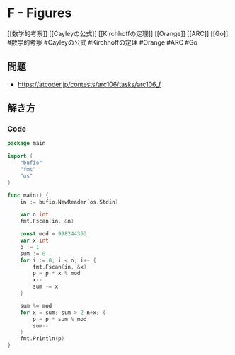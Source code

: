 # F - Figures
[[数学的考察]] [[Cayleyの公式]] [[Kirchhoffの定理]] [[Orange]] [[ARC]] [[Go]]
#数学的考察 #Cayleyの公式 #Kirchhoffの定理 #Orange #ARC #Go 

## 問題
- https://atcoder.jp/contests/arc106/tasks/arc106_f

## 解き方
### Code
```go
package main

import (
	"bufio"
	"fmt"
	"os"
)

func main() {
	in := bufio.NewReader(os.Stdin)

	var n int
	fmt.Fscan(in, &n)

	const mod = 998244353
	var x int
	p := 1
	sum := 0
	for i := 0; i < n; i++ {
		fmt.Fscan(in, &x)
		p = p * x % mod
		x--
		sum += x
	}

	sum %= mod
	for x = sum; sum > 2-n+x; {
		p = p * sum % mod
		sum--
	}
	fmt.Println(p)
}
```